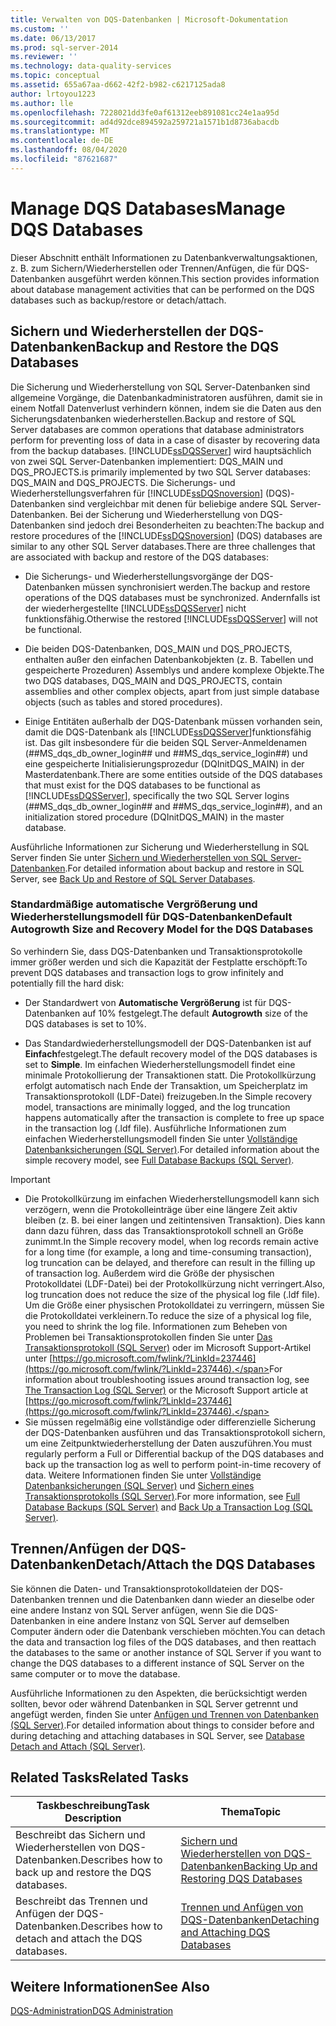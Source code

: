 ```yaml
---
title: Verwalten von DQS-Datenbanken | Microsoft-Dokumentation
ms.custom: ''
ms.date: 06/13/2017
ms.prod: sql-server-2014
ms.reviewer: ''
ms.technology: data-quality-services
ms.topic: conceptual
ms.assetid: 655a67aa-d662-42f2-b982-c6217125ada8
author: lrtoyou1223
ms.author: lle
ms.openlocfilehash: 7228021dd3fe0af61312eeb891081cc24e1aa95d
ms.sourcegitcommit: ad4d92dce894592a259721a1571b1d8736abacdb
ms.translationtype: MT
ms.contentlocale: de-DE
ms.lasthandoff: 08/04/2020
ms.locfileid: "87621687"
---
```

# <a name="manage-dqs-databases"></a><span data-ttu-id="3dd98-102">Manage DQS Databases</span><span class="sxs-lookup"><span data-stu-id="3dd98-102">Manage DQS Databases</span></span>
  <span data-ttu-id="3dd98-103">Dieser Abschnitt enthält Informationen zu Datenbankverwaltungsaktionen, z. B. zum Sichern/Wiederherstellen oder Trennen/Anfügen, die für DQS-Datenbanken ausgeführt werden können.</span><span class="sxs-lookup"><span data-stu-id="3dd98-103">This section provides information about database management activities that can be performed on the DQS databases such as backup/restore or detach/attach.</span></span>  
  
##  <a name="backup-and-restore-the-dqs-databases"></a><a name="BackupRestore"></a> <span data-ttu-id="3dd98-104">Sichern und Wiederherstellen der DQS-Datenbanken</span><span class="sxs-lookup"><span data-stu-id="3dd98-104">Backup and Restore the DQS Databases</span></span>  
 <span data-ttu-id="3dd98-105">Die Sicherung und Wiederherstellung von SQL Server-Datenbanken sind allgemeine Vorgänge, die Datenbankadministratoren ausführen, damit sie in einem Notfall Datenverlust verhindern können, indem sie die Daten aus den Sicherungsdatenbanken wiederherstellen.</span><span class="sxs-lookup"><span data-stu-id="3dd98-105">Backup and restore of SQL Server databases are common operations that database administrators perform for preventing loss of data in a case of disaster by recovering data from the backup databases.</span></span> [!INCLUDE[ssDQSServer](../includes/ssdqsserver-md.md)] <span data-ttu-id="3dd98-106">wird hauptsächlich von zwei SQL Server-Datenbanken implementiert: DQS_MAIN und DQS_PROJECTS.</span><span class="sxs-lookup"><span data-stu-id="3dd98-106">is primarily implemented by two SQL Server databases: DQS_MAIN and DQS_PROJECTS.</span></span> <span data-ttu-id="3dd98-107">Die Sicherungs- und Wiederherstellungsverfahren für [!INCLUDE[ssDQSnoversion](../includes/ssdqsnoversion-md.md)] (DQS)-Datenbanken sind vergleichbar mit denen für beliebige andere SQL Server-Datenbanken. Bei der Sicherung und Wiederherstellung von DQS-Datenbanken sind jedoch drei Besonderheiten zu beachten:</span><span class="sxs-lookup"><span data-stu-id="3dd98-107">The backup and restore procedures of the [!INCLUDE[ssDQSnoversion](../includes/ssdqsnoversion-md.md)] (DQS) databases are similar to any other SQL Server databases.There are three challenges that are associated with backup and restore of the DQS databases:</span></span>  
  
-   <span data-ttu-id="3dd98-108">Die Sicherungs- und Wiederherstellungsvorgänge der DQS-Datenbanken müssen synchronisiert werden.</span><span class="sxs-lookup"><span data-stu-id="3dd98-108">The backup and restore operations of the DQS databases must be synchronized.</span></span> <span data-ttu-id="3dd98-109">Andernfalls ist der wiederhergestellte [!INCLUDE[ssDQSServer](../includes/ssdqsserver-md.md)] nicht funktionsfähig.</span><span class="sxs-lookup"><span data-stu-id="3dd98-109">Otherwise the restored [!INCLUDE[ssDQSServer](../includes/ssdqsserver-md.md)] will not be functional.</span></span>  
  
-   <span data-ttu-id="3dd98-110">Die beiden DQS-Datenbanken, DQS_MAIN und DQS_PROJECTS, enthalten außer den einfachen Datenbankobjekten (z. B. Tabellen und gespeicherte Prozeduren) Assemblys und andere komplexe Objekte.</span><span class="sxs-lookup"><span data-stu-id="3dd98-110">The two DQS databases, DQS_MAIN and DQS_PROJECTS, contain assemblies and other complex objects, apart from just simple database objects (such as tables and stored procedures).</span></span>  
  
-   <span data-ttu-id="3dd98-111">Einige Entitäten außerhalb der DQS-Datenbank müssen vorhanden sein, damit die DQS-Datenbank als [!INCLUDE[ssDQSServer](../includes/ssdqsserver-md.md)]funktionsfähig ist. Das gilt insbesondere für die beiden SQL Server-Anmeldenamen (##MS_dqs_db_owner_login## und ##MS_dqs_service_login##) und eine gespeicherte Initialisierungsprozedur (DQInitDQS_MAIN) in der Masterdatenbank.</span><span class="sxs-lookup"><span data-stu-id="3dd98-111">There are some entities outside of the DQS databases that must exist for the DQS databases to be functional as [!INCLUDE[ssDQSServer](../includes/ssdqsserver-md.md)], specifically the two SQL Server logins (##MS_dqs_db_owner_login## and ##MS_dqs_service_login##), and an initialization stored procedure (DQInitDQS_MAIN) in the master database.</span></span>  
  
 <span data-ttu-id="3dd98-112">Ausführliche Informationen zur Sicherung und Wiederherstellung in SQL Server finden Sie unter [Sichern und Wiederherstellen von SQL Server-Datenbanken](../relational-databases/backup-restore/back-up-and-restore-of-sql-server-databases.md).</span><span class="sxs-lookup"><span data-stu-id="3dd98-112">For detailed information about backup and restore in SQL Server, see [Back Up and Restore of SQL Server Databases](../relational-databases/backup-restore/back-up-and-restore-of-sql-server-databases.md).</span></span>  
  
### <a name="default-autogrowth-size-and-recovery-model-for-the-dqs-databases"></a><span data-ttu-id="3dd98-113">Standardmäßige automatische Vergrößerung und Wiederherstellungsmodell für DQS-Datenbanken</span><span class="sxs-lookup"><span data-stu-id="3dd98-113">Default Autogrowth Size and Recovery Model for the DQS Databases</span></span>  
 <span data-ttu-id="3dd98-114">So verhindern Sie, dass DQS-Datenbanken und Transaktionsprotokolle immer größer werden und sich die Kapazität der Festplatte erschöpft:</span><span class="sxs-lookup"><span data-stu-id="3dd98-114">To prevent DQS databases and transaction logs to grow infinitely and potentially fill the hard disk:</span></span>  
  
-   <span data-ttu-id="3dd98-115">Der Standardwert von **Automatische Vergrößerung** ist für DQS-Datenbanken auf 10% festgelegt.</span><span class="sxs-lookup"><span data-stu-id="3dd98-115">The default **Autogrowth** size of the DQS databases is set to 10%.</span></span>  
  
-   <span data-ttu-id="3dd98-116">Das Standardwiederherstellungsmodell der DQS-Datenbanken ist auf **Einfach**festgelegt.</span><span class="sxs-lookup"><span data-stu-id="3dd98-116">The default recovery model of the DQS databases is set to **Simple**.</span></span> <span data-ttu-id="3dd98-117">Im einfachen Wiederherstellungsmodell findet eine minimale Protokollierung der Transaktionen statt. Die Protokollkürzung erfolgt automatisch nach Ende der Transaktion, um Speicherplatz im Transaktionsprotokoll (LDF-Datei) freizugeben.</span><span class="sxs-lookup"><span data-stu-id="3dd98-117">In the Simple recovery model, transactions are minimally logged, and the log truncation happens automatically after the transaction is complete to free up space in the transaction log (.ldf file).</span></span> <span data-ttu-id="3dd98-118">Ausführliche Informationen zum einfachen Wiederherstellungsmodell finden Sie unter [Vollständige Datenbanksicherungen &#40;SQL Server&#41;](../relational-databases/backup-restore/full-database-backups-sql-server.md).</span><span class="sxs-lookup"><span data-stu-id="3dd98-118">For detailed information about the simple recovery model, see [Full Database Backups &#40;SQL Server&#41;](../relational-databases/backup-restore/full-database-backups-sql-server.md).</span></span>  
  
> [!IMPORTANT]
>  -   <span data-ttu-id="3dd98-119">Die Protokollkürzung im einfachen Wiederherstellungsmodell kann sich verzögern, wenn die Protokolleinträge über eine längere Zeit aktiv bleiben (z. B. bei einer langen und zeitintensiven Transaktion). Dies kann dann dazu führen, dass das Transaktionsprotokoll schnell an Größe zunimmt.</span><span class="sxs-lookup"><span data-stu-id="3dd98-119">In the Simple recovery model, when log records remain active for a long time (for example, a long and time-consuming transaction), log truncation can be delayed, and therefore can result in the filling up of transaction log.</span></span> <span data-ttu-id="3dd98-120">Außerdem wird die Größe der physischen Protokolldatei (LDF-Datei) bei der Protokollkürzung nicht verringert.</span><span class="sxs-lookup"><span data-stu-id="3dd98-120">Also, log truncation does not reduce the size of the physical log file (.ldf file).</span></span> <span data-ttu-id="3dd98-121">Um die Größe einer physischen Protokolldatei zu verringern, müssen Sie die Protokolldatei verkleinern.</span><span class="sxs-lookup"><span data-stu-id="3dd98-121">To reduce the size of a physical log file, you need to shrink the log file.</span></span> <span data-ttu-id="3dd98-122">Informationen zum Beheben von Problemen bei Transaktionsprotokollen finden Sie unter [Das Transaktionsprotokoll &#40;SQL Server&#41;](../relational-databases/logs/the-transaction-log-sql-server.md) oder im Microsoft Support-Artikel unter [https://go.microsoft.com/fwlink/?LinkId=237446](https://go.microsoft.com/fwlink/?LinkId=237446).</span><span class="sxs-lookup"><span data-stu-id="3dd98-122">For information about troubleshooting issues around transaction log, see [The Transaction Log &#40;SQL Server&#41;](../relational-databases/logs/the-transaction-log-sql-server.md) or the Microsoft Support article at [https://go.microsoft.com/fwlink/?LinkId=237446](https://go.microsoft.com/fwlink/?LinkId=237446).</span></span>  
> -   <span data-ttu-id="3dd98-123">Sie müssen regelmäßig eine vollständige oder differenzielle Sicherung der DQS-Datenbanken ausführen und das Transaktionsprotokoll sichern, um eine Zeitpunktwiederherstellung der Daten auszuführen.</span><span class="sxs-lookup"><span data-stu-id="3dd98-123">You must regularly perform a Full or Differential backup of the DQS databases and back up the transaction log as well to perform point-in-time recovery of data.</span></span> <span data-ttu-id="3dd98-124">Weitere Informationen finden Sie unter [Vollständige Datenbanksicherungen &#40;SQL Server&#41;](../relational-databases/backup-restore/full-database-backups-sql-server.md) und [Sichern eines Transaktionsprotokolls &#40;SQL Server&#41;](../relational-databases/backup-restore/back-up-a-transaction-log-sql-server.md).</span><span class="sxs-lookup"><span data-stu-id="3dd98-124">For more information, see [Full Database Backups &#40;SQL Server&#41;](../relational-databases/backup-restore/full-database-backups-sql-server.md) and [Back Up a Transaction Log &#40;SQL Server&#41;](../relational-databases/backup-restore/back-up-a-transaction-log-sql-server.md).</span></span>  
  
##  <a name="detachattach-the-dqs-databases"></a><a name="DetachAttach"></a><span data-ttu-id="3dd98-125">Trennen/Anfügen der DQS-Datenbanken</span><span class="sxs-lookup"><span data-stu-id="3dd98-125">Detach/Attach the DQS Databases</span></span>  
 <span data-ttu-id="3dd98-126">Sie können die Daten- und Transaktionsprotokolldateien der DQS-Datenbanken trennen und die Datenbanken dann wieder an dieselbe oder eine andere Instanz von SQL Server anfügen, wenn Sie die DQS-Datenbanken in eine andere Instanz von SQL Server auf demselben Computer ändern oder die Datenbank verschieben möchten.</span><span class="sxs-lookup"><span data-stu-id="3dd98-126">You can detach the data and transaction log files of the DQS databases, and then reattach the databases to the same or another instance of SQL Server if you want to change the DQS databases to a different instance of SQL Server on the same computer or to move the database.</span></span>  
  
 <span data-ttu-id="3dd98-127">Ausführliche Informationen zu den Aspekten, die berücksichtigt werden sollten, bevor oder während Datenbanken in SQL Server getrennt und angefügt werden, finden Sie unter [Anfügen und Trennen von Datenbanken &#40;SQL Server&#41;](../relational-databases/databases/database-detach-and-attach-sql-server.md).</span><span class="sxs-lookup"><span data-stu-id="3dd98-127">For detailed information about things to consider before and during detaching and attaching databases in SQL Server, see [Database Detach and Attach &#40;SQL Server&#41;](../relational-databases/databases/database-detach-and-attach-sql-server.md).</span></span>  
  
## <a name="related-tasks"></a><span data-ttu-id="3dd98-128">Related Tasks</span><span class="sxs-lookup"><span data-stu-id="3dd98-128">Related Tasks</span></span>  
  
|<span data-ttu-id="3dd98-129">Taskbeschreibung</span><span class="sxs-lookup"><span data-stu-id="3dd98-129">Task Description</span></span>|<span data-ttu-id="3dd98-130">Thema</span><span class="sxs-lookup"><span data-stu-id="3dd98-130">Topic</span></span>|  
|----------------------|-----------|  
|<span data-ttu-id="3dd98-131">Beschreibt das Sichern und Wiederherstellen von DQS-Datenbanken.</span><span class="sxs-lookup"><span data-stu-id="3dd98-131">Describes how to back up and restore the DQS databases.</span></span>|[<span data-ttu-id="3dd98-132">Sichern und Wiederherstellen von DQS-Datenbanken</span><span class="sxs-lookup"><span data-stu-id="3dd98-132">Backing Up and Restoring DQS Databases</span></span>](../../2014/data-quality-services/backing-up-and-restoring-dqs-databases.md)|  
|<span data-ttu-id="3dd98-133">Beschreibt das Trennen und Anfügen der DQS-Datenbanken.</span><span class="sxs-lookup"><span data-stu-id="3dd98-133">Describes how to detach and attach the DQS databases.</span></span>|[<span data-ttu-id="3dd98-134">Trennen und Anfügen von DQS-Datenbanken</span><span class="sxs-lookup"><span data-stu-id="3dd98-134">Detaching and Attaching DQS Databases</span></span>](../../2014/data-quality-services/detaching-and-attaching-dqs-databases.md)|  
  
## <a name="see-also"></a><span data-ttu-id="3dd98-135">Weitere Informationen</span><span class="sxs-lookup"><span data-stu-id="3dd98-135">See Also</span></span>  
 [<span data-ttu-id="3dd98-136">DQS-Administration</span><span class="sxs-lookup"><span data-stu-id="3dd98-136">DQS Administration</span></span>](../../2014/data-quality-services/dqs-administration.md)  
  
  
